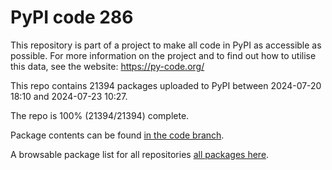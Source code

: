 # PyPI code 286

This repository is part of a project to make all code in PyPI as accessible as possible. For more information 
on the project and to find out how to utilise this data, see the website: https://py-code.org/

This repo contains 21394 packages uploaded to PyPI between 
2024-07-20 18:10 and 2024-07-23 10:27.

The repo is 100% (21394/21394) complete.

Package contents can be found [in the code branch](https://github.com/pypi-data/pypi-mirror-286/tree/code/packages).

A browsable package list for all repositories [all packages here](https://py-code.org/repositories/pypi-mirror-286).


